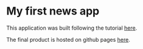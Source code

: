 My first news app
=================

This application was built following the tutorial [here](http://first-news-app.readthedocs.org/en/latest/#).

The final product is hosted on github pages [here](http://tannerjt.github.io/first-news-app/build/).